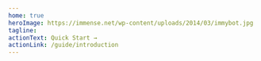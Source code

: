 ```yaml
---
home: true
heroImage: https://immense.net/wp-content/uploads/2014/03/immybot.jpg
tagline:
actionText: Quick Start →
actionLink: /guide/introduction
---
```

